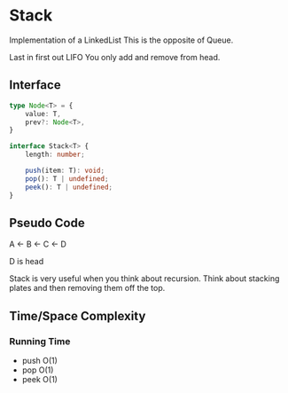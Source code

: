 # Stack

Implementation of a LinkedList
This is the opposite of Queue.

Last in first out LIFO
You only add and remove from head.

## Interface
```typescript
type Node<T> = {
	value: T,
	prev?: Node<T>,
}

interface Stack<T> {
	length: number;

	push(item: T): void;
	pop(): T | undefined;
	peek(): T | undefined;
}
```

## Pseudo Code
A <- B <- C <- D

D is head

Stack is very useful when you think about recursion. Think about stacking plates and then removing them off the top.

## Time/Space Complexity
### Running Time
- push O(1)
- pop O(1)
- peek O(1)
